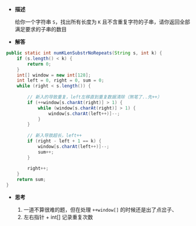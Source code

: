 
-  **描述**

	给你一个字符串 `S`，找出所有长度为 `K` 且不含重复字符的子串，请你返回全部满足要求的子串的数目

-  **解答**

```java
public static int numKLenSubstrNoRepeats(String s, int k) {  
    if (s.length() < k) {  
        return 0;  
    }  
    int[] window = new int[128];  
    int left = 0, right = 0, sum = 0;  
    while (right < s.length()) {  
  
        // 新入的导致重复，left左移直到重复数据清除（煞笔了..先++）  
        if (++window[s.charAt(right)] > 1) {  
            while (window[s.charAt(right)] > 1) {  
                window[s.charAt(left++)]--;  
            }  
        }  
  
        // 新入导致超长，left++  
        if (right - left + 1 == k) {  
            window[s.charAt(left++)]--;  
            sum++;  
        }  
  
        right++;  
    }  
    return sum;  
}

```


-  **思考**

	1.  一道不算很难的题，但在处理 `++window[]` 的时候还是出了点岔子、
	2.  左右指针 + int[] 记录重复次数
	